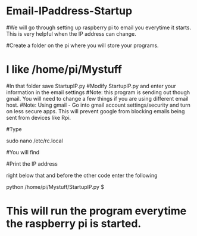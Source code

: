 # Email-IPaddress-Startup
#We will go through setting up raspberry pi to email you everytime it starts. This is very helpful when the IP address can change.

#Create a folder on the pi where you will store your programs.
#  I like /home/pi/Mystuff
#In that folder save StartupIP.py
#Modify StartupIP.py and enter your information in the email settings
#Note: this program is sending out though gmail. You will need to change a few things if you are using different email host.
#Note: Using gmail - Go into gmail account settings/security and turn on less secure apps. This will prevent google from blocking emails being sent from devices like Rpi.

#Type

sudo nano /etc/rc.local 

#You will find 

#Print the IP address 

right below that and before the other code enter the following

python /home/pi/Mystuff/StartupIP.py $

# This will run the program everytime the raspberry pi is started.
